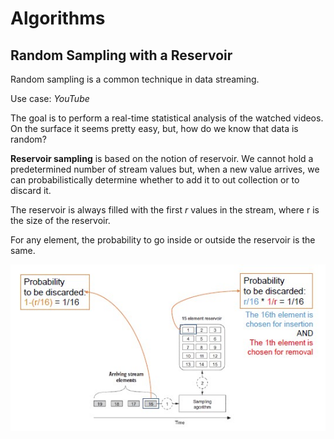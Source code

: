 # Algorithms

##  Random Sampling with a Reservoir

Random sampling is a common technique in data streaming.

Use case: *YouTube*

The goal is to perform a real-time statistical analysis of the watched videos. On the surface it seems pretty easy, but, how do we know that data is random?

**Reservoir sampling** is based on the notion of reservoir.
We cannot hold a predetermined number of stream values but, when a new value arrives, we can probabilistically determine whether to add it to out collection or to discard it.

The reservoir is always filled with the first *r* values in the stream, where r is the size of the reservoir.

For any element, the probability to go inside or outside the reservoir is the same.

![](reservoir.jpg)